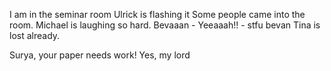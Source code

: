 I am in the seminar room
Ulrick is flashing it
Some people came into the room.
Michael is laughing so hard.
Bevaaan - Yeeaaah!! - stfu bevan
Tina is lost already.

Surya, your paper needs work!
Yes, my lord
